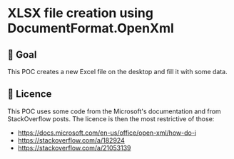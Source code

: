 ﻿# XLSX file creation using DocumentFormat.OpenXml

## 🚀 Goal
This POC creates a new Excel file on the desktop and fill it with some data.

## 📄 Licence

This POC uses some code from the Microsoft's documentation and from StackOverflow posts.
The licence is then the most restrictive of those:
- https://docs.microsoft.com/en-us/office/open-xml/how-do-i
- https://stackoverflow.com/a/182924
- https://stackoverflow.com/a/21053139

